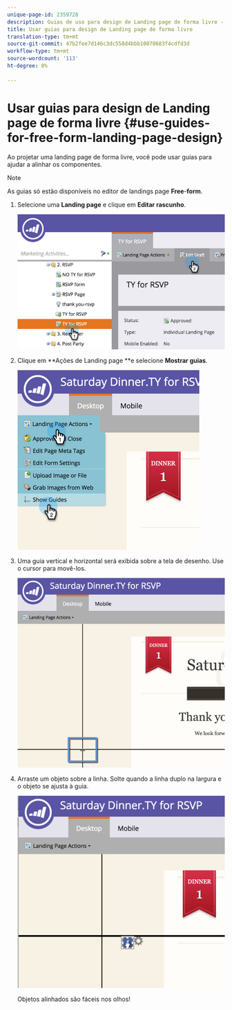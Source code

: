 ```yaml
---
unique-page-id: 2359728
description: Guias de uso para design de Landing page de forma livre - Documentos de marketing - Documentação do produto
title: Usar guias para design de Landing page de forma livre
translation-type: tm+mt
source-git-commit: 47b2fee7d146c3dc558d4bbb10070683f4cdfd3d
workflow-type: tm+mt
source-wordcount: '113'
ht-degree: 0%

---
```



# Usar guias para design de Landing page de forma livre {#use-guides-for-free-form-landing-page-design}

Ao projetar uma landing page de forma livre, você pode usar guias para ajudar a alinhar os componentes.

>[!NOTE]
>
>As guias só estão disponíveis no editor de landings page **Free**-**form**.

1. Selecione uma **Landing page** e clique em **Editar rascunho**.

   ![](assets/image2015-5-20-14-3a10-3a9.png)

1. Clique em **Ações de Landing page **e selecione **Mostrar guias**.

   ![](assets/image2015-5-20-14-3a12-3a15.png)

1. Uma guia vertical e horizontal será exibida sobre a tela de desenho. Use o cursor para movê-los.

   ![](assets/image2015-5-20-14-3a15-3a9.png)

1. Arraste um objeto sobre a linha. Solte quando a linha duplo na largura e o objeto se ajusta à guia.

   ![](assets/image2015-5-20-14-3a17-3a24.png)

   Objetos alinhados são fáceis nos olhos!


